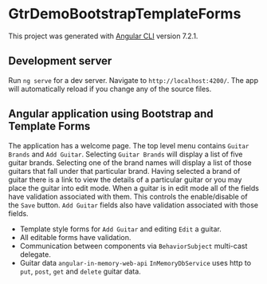# GtrDemoBootstrapTemplateForms

This project was generated with [Angular CLI](https://github.com/angular/angular-cli) version 7.2.1.

## Development server

Run `ng serve` for a dev server. Navigate to `http://localhost:4200/`. The app will automatically reload if you change any of the source files.

## Angular application using Bootstrap and Template Forms

The application has a welcome page. The top level menu contains `Guitar Brands` and `Add Guitar`. Selecting `Guitar Brands` will display a list of five guitar brands. Selecting one of the brand names will display a list of those guitars that fall under that particular brand. Having selected a brand of guitar there is a link to view the details of a particular guitar or you may place the guitar into edit mode. When a guitar is in edit mode all of the fields have validation associated with them. This controls the enable/disable of the `Save` button. `Add Guitar` fields also have validation associated with those fields.

* Template style forms for `Add Guitar` and editing `Edit` a guitar.
* All editable forms have validation.
* Communication between components via `BehaviorSubject` multi-cast delegate.
* Guitar data `angular-in-memory-web-api` `InMemoryDbService` uses http to `put`, `post`, `get` and `delete` guitar data.
